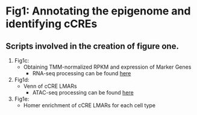 # Fig1: Annotating the epigenome and identifying cCREs 

## Scripts involved in the creation of figure one.
1. Fig1c: 
    - Obtaining TMM-normalized RPKM and expression of Marker Genes
        - RNA-seq processing can be found [here](../DataProcessing/RNA-seq)
2. Fig1d:
    - Venn of cCRE LMARs
        - ATAC-seq processing can be found [here](../DataProcessing/ATAC-seq)
3. Fig1e:
    - Homer enrichment of cCRE LMARs for each cell type
